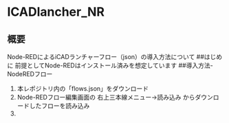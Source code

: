 # ICADlancher_NR
## 概要
Node-REDによるiCADランチャーフロー（json）の導入方法について
##はじめに
前提としてNode-REDはインストール済みを想定しています
##導入方法-NodeREDフロー
1. 本レポジトリ内の「flows.json」をダウンロード
2. Node-REDフロー編集画面の 右上三本線メニュー→読み込み からダウンロードしたフローを読み込み
3. 

